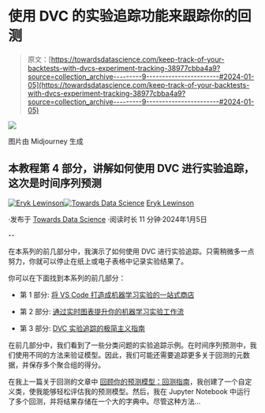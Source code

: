 # 使用 DVC 的实验追踪功能来跟踪你的回测

> 原文：[https://towardsdatascience.com/keep-track-of-your-backtests-with-dvcs-experiment-tracking-38977cbba4a9?source=collection_archive---------9-----------------------#2024-01-05](https://towardsdatascience.com/keep-track-of-your-backtests-with-dvcs-experiment-tracking-38977cbba4a9?source=collection_archive---------9-----------------------#2024-01-05)

![](../Images/12ce9be8dc77ba65759a2d4148e24f3a.png)

图片由 Midjourney 生成

## 本教程第 4 部分，讲解如何使用 DVC 进行实验追踪，这次是时间序列预测

[](https://eryk-lewinson.medium.com/?source=post_page---byline--38977cbba4a9--------------------------------)[![Eryk Lewinson](../Images/56e09e19c0bbfecc582da58761d15078.png)](https://eryk-lewinson.medium.com/?source=post_page---byline--38977cbba4a9--------------------------------)[](https://towardsdatascience.com/?source=post_page---byline--38977cbba4a9--------------------------------)[![Towards Data Science](../Images/a6ff2676ffcc0c7aad8aaf1d79379785.png)](https://towardsdatascience.com/?source=post_page---byline--38977cbba4a9--------------------------------) [Eryk Lewinson](https://eryk-lewinson.medium.com/?source=post_page---byline--38977cbba4a9--------------------------------)

·发布于 [Towards Data Science](https://towardsdatascience.com/?source=post_page---byline--38977cbba4a9--------------------------------) ·阅读时长 11 分钟·2024年1月5日

--

在本系列的前几部分中，我演示了如何使用 DVC 进行实验追踪。只需稍微多一点努力，你就可以停止在纸上或电子表格中记录实验结果了。

你可以在下面找到本系列的前几部分：

+   第 1 部分: [将 VS Code 打造成机器学习实验的一站式商店](/turn-vs-code-into-a-one-stop-shop-for-ml-experiments-49c97c47db27)

+   第 2 部分: [通过实时图表提升你的机器学习实验工作流](/enhance-your-ml-experimentation-workflow-with-real-time-plots-434106b1a1c2)

+   第 3 部分: [DVC 实验追踪的极简主义指南](/the-minimalists-guide-to-experiment-tracking-with-dvc-f07e4636bdbb)

在前几部分中，我们看到了一些分类问题的实验追踪示例。在时间序列预测中，我们使用不同的方法来验证模型。因此，我们可能还需要追踪更多关于回测的元数据，并保存多个聚合组的得分。

在我上一篇关于回测的文章中 [回顾你的预测模型：回测指南](/putting-your-forecasting-model-to-the-test-a-guide-to-backtesting-24567d377fb5)，我创建了一个自定义类，使我能够轻松评估我的预测模型。然后，我在 Jupyter Notebook 中运行了多个回测，并将结果存储在一个大的字典中。尽管这种方法…
